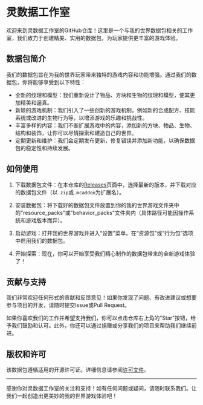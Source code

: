 # 灵数据工作室

欢迎来到灵数据工作室的GitHub仓库！这里是一个与我的世界数据包相关的工作室，我们致力于创建精美、实用的数据包，为玩家提供更丰富的游戏体验。

## 数据包简介

我们的数据包旨在为我的世界玩家带来独特的游戏内容和功能增强。通过我们的数据包，你将能够享受到以下特性：

- 全新的纹理和模型：我们重新设计了物品、方块和生物的纹理和模型，使其更加精美和逼真。
- 新颖的游戏机制：我们引入了一些创新的游戏机制，例如新的合成配方、技能系统或改进的生物行为等，以增添游戏的乐趣和挑战性。
- 丰富多样的内容：我们不断扩展游戏中的内容，添加新的方块、物品、生物、结构和装饰，让你可以尽情探索和建造自己的世界。
- 定期更新和维护：我们会定期发布更新，修复错误并添加新功能，以确保数据包的稳定性和持续发展。

## 如何使用

1. 下载数据包文件：在本仓库的[Releases](https://github.com/your-username/your-repo/releases)页面中，选择最新的版本，并下载对应的数据包文件（以`.zip`或`.mcaddon`为扩展名）。

2. 安装数据包：将下载好的数据包文件放置到你的我的世界游戏文件夹中的"resource_packs"或"behavior_packs"文件夹内（具体路径可能因操作系统和游戏版本而异）。

3. 启动游戏：打开我的世界游戏并进入“设置”菜单。在“资源包”或“行为包”选项中启用我们的数据包。

4. 开始探索：现在，你可以开始享受我们精心制作的数据包带来的全新游戏体验了！

## 贡献与支持

我们非常欢迎任何形式的贡献和反馈意见！如果你发现了问题、有改进建议或想要参与项目的开发，请随时提交Issue或Pull Request。

如果你喜欢我们的工作并希望支持我们，你可以点击仓库右上角的"Star"按钮，给予我们鼓励和认可。此外，你还可以通过捐赠或分享我们的项目来帮助我们继续前进。

## 版权和许可

该数据包遵循适用的开源许可证。详细信息请参阅[许可文件](LICENSE)。

---

感谢你对灵数据工作室的关注和支持！如有任何问题或疑问，请随时联系我们。让我们一起创造出更美妙的我的世界游戏体验吧！
